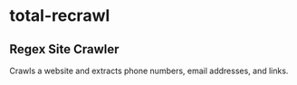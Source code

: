 # total-recrawl

## Regex Site Crawler

Crawls a website and extracts phone numbers, email addresses, and links.
